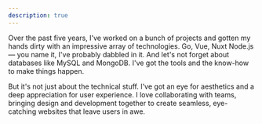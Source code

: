 ```yaml
---
description: true
---
```


Over the past five years, I've worked on a bunch of projects and
gotten my hands dirty with an impressive array of technologies. Go,
Vue, Nuxt Node.js — you name it, I've probably dabbled in it. And
let's not forget about databases like MySQL and MongoDB. I've got
the tools and the know-how to make things happen.

But it's not just about the technical stuff. I've got an eye for aesthetics and a deep
appreciation for user experience. I love collaborating with teams,
bringing design and development together to create seamless,
eye-catching websites that leave users in awe.
